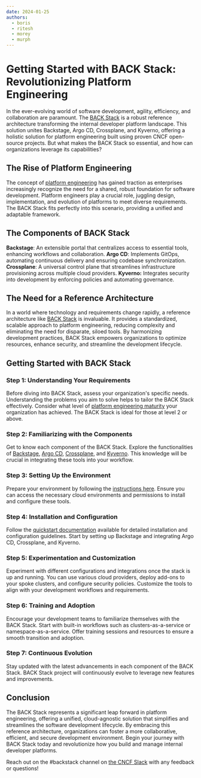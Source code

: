 ```yaml
---
date: 2024-01-25
authors:
  - boris
  - ritesh
  - morey
  - murph
---
```


# Getting Started with BACK Stack: Revolutionizing Platform Engineering

In the ever-evolving world of software development, agility, efficiency, and collaboration are paramount. The [BACK Stack](https://backstack.dev/) is a robust reference architecture transforming the internal developer platform landscape. This solution unites Backstage, Argo CD, Crossplane, and Kyverno, offering a holistic solution for platform engineering built using proven CNCF open-source projects. But what makes the BACK Stack so essential, and how can organizations leverage its capabilities?

<!-- more -->

## The Rise of Platform Engineering

The concept of [platform engineering](https://tag-app-delivery.cncf.io/whitepapers/platforms/#what-is-a-platform) has gained traction as enterprises increasingly recognize the need for a shared, robust foundation for software development. Platform engineers play a crucial role, juggling design, implementation, and evolution of platforms to meet diverse requirements. The BACK Stack fits perfectly into this scenario, providing a unified and adaptable framework.

## The Components of BACK Stack

**Backstage**: An extensible portal that centralizes access to essential tools, enhancing workflows and collaboration.
**Argo CD**: Implements GitOps, automating continuous delivery and ensuring codebase synchronization.
**Crossplane**: A universal control plane that streamlines infrastructure provisioning across multiple cloud providers.
**Kyverno:** Integrates security into development by enforcing policies and automating governance.

## The Need for a Reference Architecture

In a world where technology and requirements change rapidly, a reference architecture like [BACK Stack](https://backstack.dev/arch/) is invaluable. It provides a standardized, scalable approach to platform engineering, reducing complexity and eliminating the need for disparate, siloed tools. By harmonizing development practices, BACK Stack empowers organizations to optimize resources, enhance security, and streamline the development lifecycle.

## Getting Started with BACK Stack

### Step 1: Understanding Your Requirements

Before diving into BACK Stack, assess your organization's specific needs. Understanding the problems you aim to solve helps to tailor the BACK Stack effectively. Consider what level of [platform engineering maturity](https://tag-app-delivery.cncf.io/whitepapers/platform-eng-maturity-model/#model-table) your organization has achieved. The BACK Stack is ideal for those at level 2 or above.

### Step 2: Familiarizing with the Components

Get to know each component of the BACK Stack. Explore the functionalities of [Backstage](https://backstage.io/), [Argo CD](https://argo-cd.readthedocs.io/en/stable/), [Crossplane](https://www.crossplane.io/), and [Kyverno](https://kyverno.io/). This knowledge will be crucial in integrating these tools into your workflow.

### Step 3: Setting Up the Environment

Prepare your environment by following the [instructions here](https://backstack.dev/install/#prerequisites). Ensure you can access the necessary cloud environments and permissions to install and configure these tools.

### Step 4: Installation and Configuration

Follow the [quickstart documentation](https://backstack.dev/install/) available for detailed installation and configuration guidelines. Start by setting up Backstage and integrating Argo CD, Crossplane, and Kyverno.

### Step 5: Experimentation and Customization

Experiment with different configurations and integrations once the stack is up and running. You can use various cloud providers, deploy add-ons to your spoke clusters, and configure security policies. Customize the tools to align with your development workflows and requirements.

### Step 6: Training and Adoption

Encourage your development teams to familiarize themselves with the BACK Stack. Start with built-in workflows such as clusters-as-a-service or namespace-as-a-service. Offer training sessions and resources to ensure a smooth transition and adoption.

### Step 7: Continuous Evolution

Stay updated with the latest advancements in each component of the BACK Stack. BACK Stack project will continuously evolve to leverage new features and improvements.

## Conclusion

The BACK Stack represents a significant leap forward in platform engineering, offering a unified, cloud-agnostic solution that simplifies and streamlines the software development lifecycle. By embracing this reference architecture, organizations can foster a more collaborative, efficient, and secure development environment. Begin your journey with BACK Stack today and revolutionize how you build and manage internal developer platforms.

Reach out on the #backstack channel on [the CNCF Slack](https://slack.cncf.io/) with any feedback or questions!

